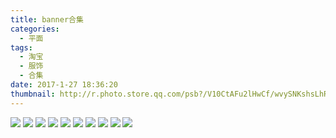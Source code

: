 ```yaml
---
title: banner合集
categories:
  - 平面
tags:
  - 淘宝
  - 服饰
  - 合集
date: 2017-1-27 18:36:20
thumbnail: http://r.photo.store.qq.com/psb?/V10CtAFu2lHwCf/wvySNKshsLhR*vf4f5CnQvK55r8DZ7UydUGPhaeBfwY!/r/dPMAAAAAAAAA
---
```

<image style="margin:auto" src="http://r.photo.store.qq.com/psb?/V10CtAFu2lHwCf/TjzDhOJgUpl5O4PoBBZdZ3Sue4qCEP0h*1ESIudRJsk!/r/dPMAAAAAAAAA" />

<image style="margin:auto" src="http://r.photo.store.qq.com/psb?/V10CtAFu2lHwCf/xzMC90cCk94YZ3KbtqytQy8FEaG*N.Ov*EwV5gtAKy8!/r/dF4BAAAAAAAA" />

<image style="margin:auto" src="http://wx2.sinaimg.cn/large/005YECPzly1flmkz012ncj30ol079agb.jpg" />

<image style="margin:auto" src="http://wx3.sinaimg.cn/large/005YECPzly1flmkyzd3dij30rp0adqjy.jpg" />

<image style="margin:auto" src="http://wx2.sinaimg.cn/large/005YECPzly1flmkxvrxpej30ro097h09.jpg" />

<image style="margin:auto" src="http://wx4.sinaimg.cn/large/005YECPzly1flmkxecmlrj30rs0997ag.jpg" />

<image style="margin:auto" style="margin:auto" src="http://wx3.sinaimg.cn/large/005YECPzly1flmonfp6h9j31a70h3gw9.jpg" />

<image style="margin:auto" src="http://wx2.sinaimg.cn/large/005YECPzly1flmonrafj2j31130a0do7.jpg" />

<image style="margin:auto" src="http://wx2.sinaimg.cn/large/005YECPzly1flmonx52fjj31ha0grtlu.jpg" />

<image style="margin:auto" src="http://wx3.sinaimg.cn/large/005YECPzly1flmoo0ybfgj30jg08cn17.jpg" />